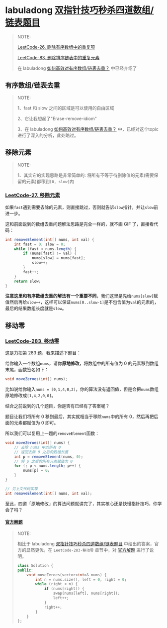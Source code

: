 # labuladong  [双指针技巧秒杀四道数组/链表题目](https://mp.weixin.qq.com/s/55UPwGL0-Vgdh8wUEPXpMQ) 

> NOTE: 
>
> [LeetCode-26. 删除有序数组中的重复项](https://leetcode.cn/problems/remove-duplicates-from-sorted-array/)
>
> [LeetCode-83. 删除排序链表中的重复元素](https://leetcode.cn/problems/remove-duplicates-from-sorted-list/) 
>
> 在 labuladong [如何高效对有序数组/链表去重？](https://mp.weixin.qq.com/s/6Eb7gKqNqXH9B0hSZvMs5A) 中已经介绍了

## 有序数组/链表去重

> NOTE: 
>
> 1、fast 和 slow 之间的区域是可以使用的自由区域
>
> 2、它让我想起了"Erase-remove-idiom"
>
> 3、在 labuladong [如何高效对有序数组/链表去重？](https://mp.weixin.qq.com/s/6Eb7gKqNqXH9B0hSZvMs5A) 中，已经对这个topic进行了深入的分析，此处略过。



## 移除元素

> NOTE:
>
> 1、其实它的实现思路是非常简单的: 将所有不等于待删除值的元素(需要保留的元素)都移到`[0, slow]`内

### [LeetCode-27. 移除元素](https://leetcode.cn/problems/remove-element/) 



如果`fast`遇到需要去除的元素，则直接跳过，否则就告诉`slow`指针，并让`slow`前进一步。

这和前面说到的数组去重问题解法思路是完全一样的，就不画 GIF 了，直接看代码：

```Java
int removeElement(int[] nums, int val) {
    int fast = 0, slow = 0;
    while (fast < nums.length) {
        if (nums[fast] != val) {
            nums[slow] = nums[fast];
            slow++;
        }
        fast++;
    }
    return slow;
}
```

**注意这里和有序数组去重的解法有一个重要不同**，我们这里是先给`nums[slow]`赋值然后再给`slow++`，这样可以保证`nums[0..slow-1]`是不包含值为`val`的元素的，最后的结果数组长度就是`slow`。

## 移动零

### [LeetCode-283. 移动零](https://leetcode.cn/problems/move-zeroes/) 

这是力扣第 283 题，我来描述下题目：

给你输入一个数组`nums`，请你**原地修改**，将数组中的所有值为 0 的元素移到数组末尾，函数签名如下：

```java
void moveZeroes(int[] nums);
```

比如说给你输入`nums = [0,1,4,0,2]`，你的算法没有返回值，但是会把`nums`数组原地修改成`[1,4,2,0,0]`。

结合之前说到的几个题目，你是否有已经有了答案呢？

题目让我们将所有 0 移到最后，其实就相当于移除`nums`中的所有 0，然后再把后面的元素都赋值为 0 即可。

所以我们可以复用上一题的`removeElement`函数：

```java
void moveZeroes(int[] nums) {
    // 去除 nums 中的所有 0
    // 返回去除 0 之后的数组长度
    int p = removeElement(nums, 0);
    // 将 p 之后的所有元素赋值为 0
    for (; p < nums.length; p++) {
        nums[p] = 0;
    }
}

// 见上文代码实现
int removeElement(int[] nums, int val);
```

至此，四道「原地修改」的算法问题就讲完了，其实核心还是快慢指针技巧，你学会了吗？



#### [官方解题](https://leetcode.cn/problems/move-zeroes/solution/yi-dong-ling-by-leetcode-solution/)

> NOTE: 
>
> 相比于 labuladong  [双指针技巧秒杀四道数组/链表题目](https://mp.weixin.qq.com/s/55UPwGL0-Vgdh8wUEPXpMQ) 中给出的答案，官方的显然更优，在 `LeetCode-283-移动零` 章节中，对 [官方解题](https://leetcode.cn/problems/move-zeroes/solution/yi-dong-ling-by-leetcode-solution/) 进行了说明。
>
> ```C++
> class Solution {
> public:
>     void moveZeroes(vector<int>& nums) {
>         int n = nums.size(), left = 0, right = 0;
>         while (right < n) {
>             if (nums[right]) {
>                 swap(nums[left], nums[right]);
>                 left++;
>             }
>             right++;
>         }
>     }
> };
> 
> 
> ```
>
> 
>
> 



